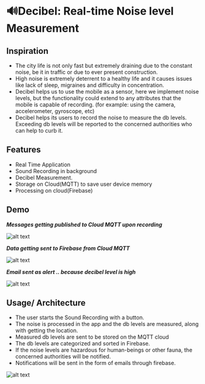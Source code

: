 

# 🔊**Decibel: Real-time Noise level Measurement**


## **Inspiration**
- The city life is not only fast but extremely draining due to the constant noise, be it in traffic or due to ever present construction.
- High noise is extremely deterrent to a healthy life and it causes issues like lack of sleep, migraines and difficulty in concentration.
- Decibel helps us to use the mobile as a sensor, here we implement noise levels, but the functionality could extend to any attributes that the mobile is capable of recording. (for example: using the camera, accelerometer, gyroscope, etc)  
- Decibel helps its users to record the noise to measure the db levels. Exceeding db levels will be reported to the concerned authorities who can help to curb it.

## **Features**
- Real Time Application
- Sound Recording in background
- Decibel Measurement.
- Storage on Cloud(MQTT) to save user device memory
- Processing on cloud(Firebase)

## **Demo**
***Messages getting published to Cloud MQTT upon recording***

![alt text](https://github.com/Mphis/Decibel/blob/master/websocket.png)



***Data getting sent to Firebase from Cloud MQTT***

![alt text](https://github.com/Mphis/Decibel/blob/master/mqtt.png)




***Email sent as alert .. because decibel level is high***

![alt text](https://github.com/Mphis/Decibel/blob/master/email.png)

## **Usage/ Architecture**

- The user starts the Sound Recording with a button.
- The noise is processed in the app and the db levels are measured, along with getting the location.
- Measured db levels are sent to be stored on the MQTT cloud
- The db levels are categorized and sorted in Firebase.
- If the noise levels are hazardous for human-beings or other fauna, the concerned authorities will be notified.
- Notifications will be sent in the form of emails through firebase.

![alt text](https://github.com/Mphis/Decibel/blob/master/architecture.png)








